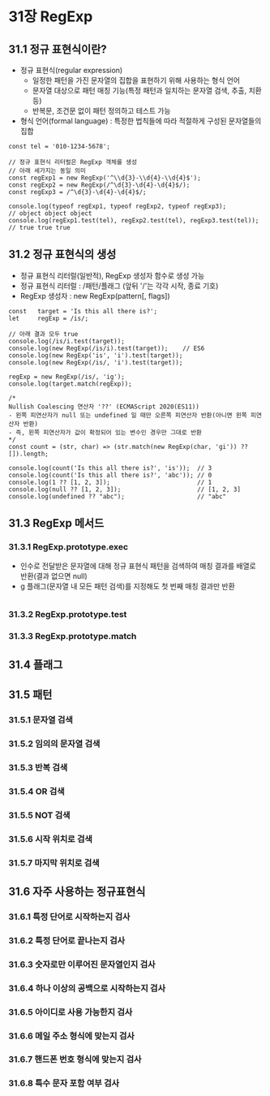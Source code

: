 # 31장 RegExp

## 31.1 정규 표현식이란?
- 정규 표현식(regular expression)
	- 일정한 패턴을 가진 문자열의 집합을 표현하기 위해 사용하는 형식 언어
	- 문자열 대상으로 패턴 매칭 기능(특정 패턴과 일치하는 문자열 검색, 추출, 치환 등)
	- 반복문, 조건문 없이 패턴 정의하고 테스트 가능
- 형식 언어(formal language) : 특정한 법칙들에 따라 적절하게 구성된 문자열들의 집합
```
const tel = '010-1234-5678';

// 정규 표현식 리터럴은 RegExp 객체를 생성
// 아래 세가지는 동일 의미
const regExp1 = new RegExp('^\\d{3}-\\d{4}-\\d{4}$');
const regExp2 = new RegExp(/^\d{3}-\d{4}-\d{4}$/);
const regExp3 = /^\d{3}-\d{4}-\d{4}$/;

console.log(typeof regExp1, typeof regExp2, typeof regExp3);			// object object object
console.log(regExp1.test(tel), regExp2.test(tel), regExp3.test(tel));	// true true true
```

## 31.2 정규 표현식의 생성
- 정규 표현식 리터럴(일반적), RegExp 생성자 함수로 생성 가능
- 정규 표현식 리터럴 : /패턴/플래그 (앞뒤 '/'는 각각 시작, 종료 기호)
- RegExp 생성자 : new RegExp(pattern[, flags])
```
const 	target = 'Is this all there is?';
let		regExp = /is/;

// 아래 결과 모두 true
console.log(/is/i.test(target));
console.log(new RegExp(/is/i).test(target));	// ES6
console.log(new RegExp('is', 'i').test(target));
console.log(new RegExp(/is/, 'i').test(target));

regExp = new RegExp(/is/, 'ig');
console.log(target.match(regExp));

/*
Nullish Coalescing 연산자 '??' (ECMAScript 2020(ES11))
- 왼쪽 피연산자가 null 또는 undefined 일 때만 오른쪽 피연산자 반환(아니면 왼쪽 피연산자 반환)
- 즉, 왼쪽 피연산자가 값이 확정되어 있는 변수인 경우만 그대로 반환
*/
const count = (str, char) => (str.match(new RegExp(char, 'gi')) ?? []).length;

console.log(count('Is this all there is?', 'is'));	// 3
console.log(count('Is this all there is?', 'abc'));	// 0
console.log(1 ?? [1, 2, 3]);						// 1
console.log(null ?? [1, 2, 3]);						// [1, 2, 3]
console.log(undefined ?? "abc");					// "abc"
```

## 31.3 RegExp 메서드

### 31.3.1 RegExp.prototype.exec
- 인수로 전달받은 문자열에 대해 정규 표현식 패턴을 검색하여 매칭 결과를 배열로 반환(결과 없으면 null)
- g 플래그(문자열 내 모든 패턴 검색)를 지정해도 첫 번째 매칭 결과만 반환
```

```

### 31.3.2 RegExp.prototype.test

### 31.3.3 RegExp.prototype.match

## 31.4 플래그

## 31.5 패턴

### 31.5.1 문자열 검색

### 31.5.2 임의의 문자열 검색

### 31.5.3 반복 검색

### 31.5.4 OR 검색

### 31.5.5 NOT 검색

### 31.5.6 시작 위치로 검색

### 31.5.7 마지막 위치로 검색

## 31.6 자주 사용하는 정규표현식

### 31.6.1 특정 단어로 시작하는지 검사

### 31.6.2 특정 단어로 끝나는지 검사

### 31.6.3 숫자로만 이루어진 문자열인지 검사

### 31.6.4 하나 이상의 공백으로 시작하는지 검사

### 31.6.5 아이디로 사용 가능한지 검사

### 31.6.6 메일 주소 형식에 맞는지 검사

### 31.6.7 핸드폰 번호 형식에 맞는지 검사

### 31.6.8 특수 문자 포함 여부 검사
